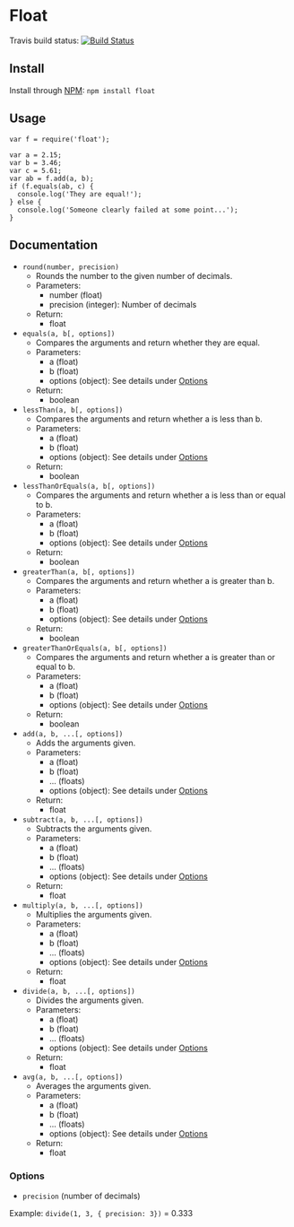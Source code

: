 # Float
Travis build status: [![Build Status](https://travis-ci.org/mstorgaard/float.png)](https://travis-ci.org/mstorgaard/float)

## Install
Install through [NPM](http://npmjs.org/package/float): `npm install float`

## Usage
```
var f = require('float');

var a = 2.15;
var b = 3.46;
var c = 5.61;
var ab = f.add(a, b);
if (f.equals(ab, c) {
  console.log('They are equal!');
} else {
  console.log('Someone clearly failed at some point...');
}
```

## Documentation
* `round(number, precision)`
   * Rounds the number to the given number of decimals.
   * Parameters:
      * number (float)
      * precision (integer): Number of decimals
   * Return:
      * float
* `equals(a, b[, options])`
   * Compares the arguments and return whether they are equal.
   * Parameters:
      * a (float)
      * b (float)
      * options (object): See details under [Options](#options)
   * Return:
      * boolean
* `lessThan(a, b[, options])`
   * Compares the arguments and return whether a is less than b.
   * Parameters:
      * a (float)
      * b (float)
      * options (object): See details under [Options](#options)
   * Return:
      * boolean
* `lessThanOrEquals(a, b[, options])`
   * Compares the arguments and return whether a is less than or equal to b.
   * Parameters:
      * a (float)
      * b (float)
      * options (object): See details under [Options](#options)
   * Return:
      * boolean
* `greaterThan(a, b[, options])`
   * Compares the arguments and return whether a is greater than b.
   * Parameters:
      * a (float)
      * b (float)
      * options (object): See details under [Options](#options)
   * Return:
      * boolean
* `greaterThanOrEquals(a, b[, options])`
   * Compares the arguments and return whether a is greater than or equal to b.
   * Parameters:
      * a (float)
      * b (float)
      * options (object): See details under [Options](#options)
   * Return:
      * boolean
* `add(a, b, ...[, options])`
   * Adds the arguments given.
   * Parameters:
      * a (float)
      * b (float)
      * ... (floats)
      * options (object): See details under [Options](#options)
   * Return:
      * float
* `subtract(a, b, ...[, options])`
   * Subtracts the arguments given.
   * Parameters:
      * a (float)
      * b (float)
      * ... (floats)
      * options (object): See details under [Options](#options)
   * Return:
      * float
* `multiply(a, b, ...[, options])`
   * Multiplies the arguments given.
   * Parameters:
      * a (float)
      * b (float)
      * ... (floats)
      * options (object): See details under [Options](#options)
   * Return:
      * float
* `divide(a, b, ...[, options])`
   * Divides the arguments given.
   * Parameters:
      * a (float)
      * b (float)
      * ... (floats)
      * options (object): See details under [Options](#options)
   * Return:
      * float
* `avg(a, b, ...[, options])`
   * Averages the arguments given.
   * Parameters:
      * a (float)
      * b (float)
      * ... (floats)
      * options (object): See details under [Options](#options)
   * Return:
      * float

### Options
* `precision` (number of decimals)

Example: `divide(1, 3, { precision: 3})` = 0.333
